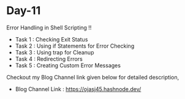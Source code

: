 
# Day-11

Error Handling in Shell Scripting !!

- Task 1 : Checking Exit Status
- Task 2 : Using if Statements for Error Checking
- Task 3 : Using trap for Cleanup
- Task 4 : Redirecting Errors
- Task 5 : Creating Custom Error Messages

Checkout my Blog Channel link given below for detailed description,

- Blog Channel Link : https://ojasj45.hashnode.dev/